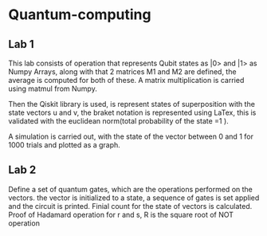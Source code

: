 # Quantum-computing

## Lab 1
This lab consists of operation that represents Qubit states as |0> and |1> as Numpy Arrays, along with that 2 matrices M1 and M2 are defined, the average is computed for both of these. A matrix multiplication is carried using matmul from Numpy.

Then the Qiskit library is used, is represent states of superposition with the state vectors u and v, the braket notation is represented using LaTex, this is validated with the euclidean norm(total probability of the state =1 ).


A simulation is carried out, with the state of the vector between 0 and 1 for 1000 trials and plotted as a graph.

## Lab 2

Define a set of quantum gates, which are the operations performed on the vectors.
the vector is initialized to a state, a sequence of gates is set applied and the circuit is printed.
Finial count for the state of vectors is calculated.
Proof of Hadamard operation for r and s, R is the square root of NOT operation
